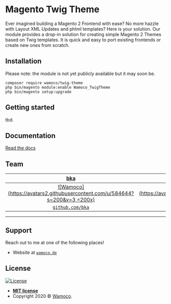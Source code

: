 # Magento Twig Theme

Ever imagined building a Magento 2 Frontend with ease? No more hazzle with Layout XML Updates and phtml templates? Here is your solution. Our module provides a drop-in solution for creating simple Magento 2 Themes based on Twig templates. It is quick and easy to port existing frontends or create new ones from scratch.

## Installation

Please note: the module is not yet publicly available but it may soon be.

    composer require wamoco/twig-theme
    php bin/magento module:enable Wamoco_TwigTheme
    php bin/magento setup:upgrade

## Getting started

tbd.

## Documentation

[Read the docs](https://wamoco.github.io/magento-twig-theme-docs)

## Team

| <a href="https://github.com/bka" target="_blank">**bka**</a> | <a href="https://github.com/tomtone" target="_blank">**tomtone**</a> |
| :---: |:---:|
| [![Wamoco](https://avatars2.githubusercontent.com/u/584644?s=200&v=3 =200x)](https://github.com/bka)    | [![Wamoco](https://avatars2.githubusercontent.com/u/2018438?s=200&v=3 =200x)](https://github.com/tomtone) |
| <a href="http://github.com/bka" target="_blank">`github.com/bka`</a> | <a href="http://github.com/tomtone" target="_blank">`github.com/tomtone`</a> |

---

## Support

Reach out to me at one of the following places!

- Website at <a href="https://www.wamoco.de" target="_blank">`wamoco.de`</a>

## License

[![License](http://img.shields.io/:license-mit-blue.svg?style=flat-square)](http://badges.mit-license.org)

- **[MIT license](http://opensource.org/licenses/mit-license.php)**
- Copyright 2020 © <a href="https://wamoco.de" target="_blank">Wamoco</a>.
